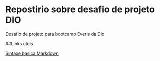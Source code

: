 # Repostirio sobre desafio de projeto DIO
Desafio de projeto para bootcamp Everis da Dio

##Links uteis  


[Sintaxe basica Markdown](https://www.markdownguide.org/basic-syntax/)
